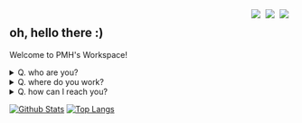 <img src="assets/dot.png" align="right" width=1>
<img src="https://upload.wikimedia.org/wikipedia/commons/thumb/9/99/Unofficial_JavaScript_logo_2.svg/1024px-Unofficial_JavaScript_logo_2.svg.png" align="right" width=25>
<img src="https://upload.wikimedia.org/wikipedia/commons/thumb/4/4b/Visual_Studio_Code_Insiders_1.36_icon.svg/1024px-Visual_Studio_Code_Insiders_1.36_icon.svg.png" align="right" width=25>
<img src="https://upload.wikimedia.org/wikipedia/commons/thumb/a/a5/Archlinux-icon-crystal-64.svg/1200px-Archlinux-icon-crystal-64.svg.png" align="right" width=25>

## oh, hello there :)
Welcome to PMH's Workspace!

<details>
  <summary>Q. who are you?</summary>
  
  ## I'm...
  PMH, Park Min Hyeok\
  who is the student developer\
  who wanna be a full-stack developer (or already)\
  who loves contributing\
  who hates Windows, change my mind
</details>

<details>
  <summary>Q. where do you work?</summary>
  
  ## I'm working for...
  | Organization & Team  | Position | Links  |
  |:-------------------- |:--------:|:------ |
  | Tritium Networks     | Owner    | [`website`](https://trinets.xyz), [`discord`](https://discord.gg/FK29Fym), [`github`](https://github.com/TritiumNetworks)
  | Software and Guiders | Leader   | [`github`](https://github.com/SoftWareAndGuider)
  | Taedi Studio         | PM       | [`discord`](https://discord.gg/mpAJ3wS), [`github`](https://github.com/taedi-studio)
  | Onder Crew           | Dev      | [`github`](https://github.com/OnderCrew)
  | Array [ ]            | Dev Team | [`discord`](https://discord.gg/8hwwSeV), [`github`](https://github.com/TeamArray)
  | Team Seoa            | Member   | [`discord`](https://discord.gg/BHS5pw3), [`website`](https://seoa.space/), [`v1`](https://github.com/seoaapp), [`v2`](https://github.com/SeoaV2)
  | Team Wave            | Member   | [`discord`](https://discord.gg/ctFpAHj), [`github`](https://github.com/Team-WAVE-x)
</details>

<details>
  <summary>Q. how can I reach you?</summary>
  
  ## Contact
  * email ([pmhstudio.pmh@gmail.com](mailto:pmhstudio.pmh@gmail.com))
  * reddit ([u/pmh_only](https://www.reddit.com/user/pmh_only))
  * discord ([Dev. PMH#7086](https://discord.gg/VbcGYnv))
</details>


[![Github Stats](https://github-readme-stats.vercel.app/api?username=pmh-only&count_private=true&show_icons=true&hide_border=true&bg_color=00000000&title_color=6bedd4&icon_color=6bedd4&text_color=389aa1)](https://github.com/pmh-only)
[![Top Langs](https://github-readme-stats.vercel.app/api/top-langs/?username=pmh-only&layout=compact&show_icons=true&hide_border=true&bg_color=00000000&title_color=6bedd4&icon_color=6bedd4&text_color=389aa1)](https://github.com/pmh-only)
